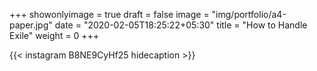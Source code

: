+++
showonlyimage = true
draft = false
image = "img/portfolio/a4-paper.jpg"
date = "2020-02-05T18:25:22+05:30"
title = "How to Handle Exile"
weight = 0
+++


{{< instagram B8NE9CyHf25 hidecaption >}}
